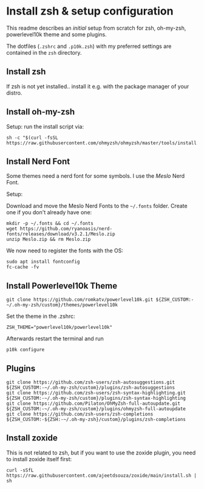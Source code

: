 # Install zsh & setup configuration

This readme describes an *initial* setup from scratch for zsh, oh-my-zsh, powerlevel10k theme and some plugins.

The dotfiles (`.zshrc` and `.p10k.zsh`) with my preferred settings are contained in the `zsh` directory.

## Install zsh

If zsh is not yet installed.. install it e.g. with the package manager of your distro.

## Install oh-my-zsh

Setup: run the install script via:

```
sh -c "$(curl -fsSL https://raw.githubusercontent.com/ohmyzsh/ohmyzsh/master/tools/install.sh)"
```

## Install Nerd Font

Some themes need a nerd font for some symbols. I use the *Meslo* Nerd Font.

Setup:

Download and move the Meslo Nerd Fonts to the `~/.fonts` folder. Create one if you don't already have one:

```
mkdir -p ~/.fonts && cd ~/.fonts
wget https://github.com/ryanoasis/nerd-fonts/releases/download/v3.2.1/Meslo.zip
unzip Meslo.zip && rm Meslo.zip
```

We now need to register the fonts with the OS:

```
sudo apt install fontconfig
fc-cache -fv
```

## Install Powerlevel10k Theme

```
git clone https://github.com/romkatv/powerlevel10k.git ${ZSH_CUSTOM:-~/.oh-my-zsh/custom}/themes/powerlevel10k
```

Set the theme in the .zshrc:
```
ZSH_THEME="powerlevel10k/powerlevel10k"
```

Afterwards restart the terminal and run
```
p10k configure
```

## Plugins

```
git clone https://github.com/zsh-users/zsh-autosuggestions.git ${ZSH_CUSTOM:-~/.oh-my-zsh/custom}/plugins/zsh-autosuggestions
git clone https://github.com/zsh-users/zsh-syntax-highlighting.git ${ZSH_CUSTOM:-~/.oh-my-zsh/custom}/plugins/zsh-syntax-highlighting
git clone https://github.com/Pilaton/OhMyZsh-full-autoupdate.git ${ZSH_CUSTOM:-~/.oh-my-zsh/custom}/plugins/ohmyzsh-full-autoupdate
git clone https://github.com/zsh-users/zsh-completions ${ZSH_CUSTOM:-${ZSH:-~/.oh-my-zsh}/custom}/plugins/zsh-completions
```

## Install zoxide

This is not related to zsh, but if you want to use the zoxide plugin, you need to install zoxide itself first:

```
curl -sSfL https://raw.githubusercontent.com/ajeetdsouza/zoxide/main/install.sh | sh
```
